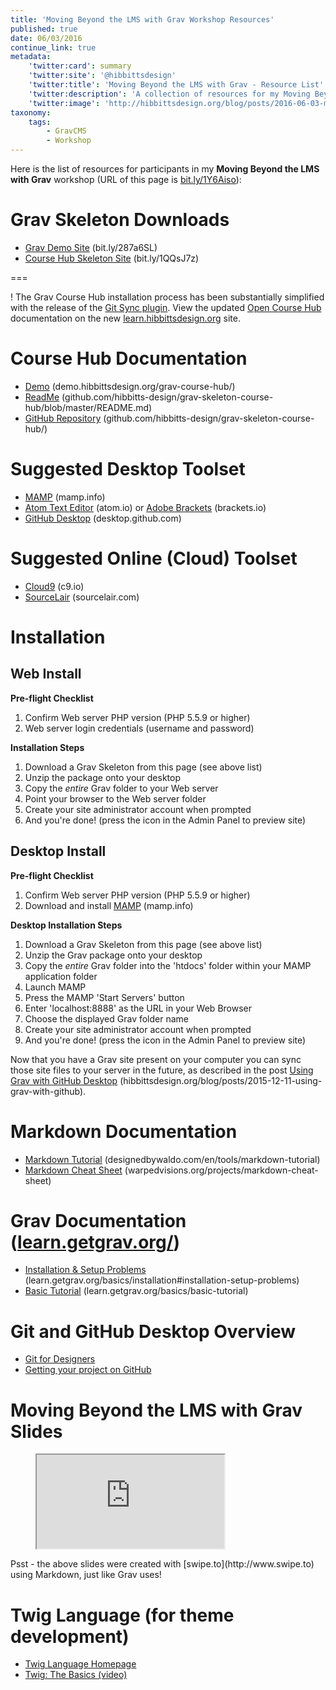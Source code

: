 ```yaml
---
title: 'Moving Beyond the LMS with Grav Workshop Resources'
published: true
date: 06/03/2016
continue_link: true
metadata:
    'twitter:card': summary
    'twitter:site': '@hibbittsdesign'
    'twitter:title': 'Moving Beyond the LMS with Grav - Resource List'
    'twitter:description': 'A collection of resources for my Moving Beyond the LMS with Grav workshop.'
    'twitter:image': 'http://hibbittsdesign.org/blog/posts/2016-06-03-moving-beyond-the-lms-with-grav-workshop-resources/screenshot.jpg'
taxonomy:
    tags:
        - GravCMS
        - Workshop
---
```


Here is the list of resources for participants in my **Moving Beyond the LMS with Grav** workshop (URL of this page is  [bit.ly/1Y6Aiso](http://bit.ly/1Y6Aiso)):

# Grav Skeleton Downloads
* [Grav Demo Site](../../downloads/grav-demo-site.zip) (bit.ly/287a6SL)
* [Course Hub Skeleton Site](../../downloads/grav-skeleton-course-hub-site.zip) (bit.ly/1QQsJ7z)

===

! The Grav Course Hub installation process has been substantially simplified with the release of the [Git Sync plugin](../2016-12-22-touchdown-seamless-2-way-syncing-arrives-for-grav). View the updated [Open Course Hub](http://learn.hibbittsdesign.org/coursehub) documentation on the new  [learn.hibbittsdesign.org](http://learn.hibbittsdesign.org) site.

# Course Hub Documentation
* [Demo](http://demo.hibbittsdesign.org/grav-course-hub/) (demo.hibbittsdesign.org/grav-course-hub/)
* [ReadMe](https://github.com/hibbitts-design/grav-skeleton-course-hub/blob/master/README.md) (github.com/hibbitts-design/grav-skeleton-course-hub/blob/master/README.md)  
* [GitHub Repository](https://github.com/hibbitts-design/grav-skeleton-course-hub) (github.com/hibbitts-design/grav-skeleton-course-hub/)  

# Suggested Desktop Toolset
* [MAMP](https://mamp.info) (mamp.info)
* [Atom Text Editor](http://atom.io/) (atom.io) or [Adobe Brackets](http://brackets.io) (brackets.io)
* [GitHub Desktop](https://desktop.github.com) (desktop.github.com)  

# Suggested Online (Cloud) Toolset
* [Cloud9](https:c9.io) (c9.io)
* [SourceLair](http://sourcelair.com) (sourcelair.com)

# Installation
## Web Install
**Pre-flight Checklist**  
1. Confirm Web server PHP version (PHP 5.5.9 or higher)
1. Web server login credentials (username and password)

**Installation Steps**  
1. Download a Grav Skeleton from this page (see above list)
1. Unzip the package onto your desktop
1. Copy the _entire_ Grav folder to your Web server
1. Point your browser to the Web server folder
1. Create your site administrator account when prompted
1. And you're done! (press the <i class="fa fa-arrow-circle-right"></i> icon in the Admin Panel to preview site)

## Desktop Install
**Pre-flight Checklist**  
1. Confirm Web server PHP version (PHP 5.5.9 or higher)
1. Download and install [MAMP](https://www.mamp.info/) (mamp.info)

**Desktop Installation Steps**  
1. Download a Grav Skeleton from this page (see above list)
1. Unzip the Grav package onto your desktop
1. Copy the _entire_ Grav folder into the 'htdocs' folder within your MAMP application folder
1. Launch MAMP
1. Press the MAMP 'Start Servers' button
1. Enter 'localhost:8888' as the URL in your Web Browser
1. Choose the displayed Grav folder name
1. Create your site administrator account when prompted
1. And you're done! (press the <i class="fa fa-arrow-circle-right"></i> icon in the Admin Panel to preview site)

Now that you have a Grav site present on your computer you can sync those site files to your server in the future, as described in the post [Using Grav with GitHub Desktop](http://hibbittsdesign.org/blog/posts/2015-12-11-using-grav-with-github) (hibbittsdesign.org/blog/posts/2015-12-11-using-grav-with-github).

# Markdown Documentation
* [Markdown Tutorial](http://designedbywaldo.com/en/tools/markdown-tutorial) (designedbywaldo.com/en/tools/markdown-tutorial)  
* [Markdown Cheat Sheet](https://warpedvisions.org/projects/markdown-cheat-sheet/) (warpedvisions.org/projects/markdown-cheat-sheet)   

# Grav Documentation ([learn.getgrav.org/](http://learn.getgrav.org))
* [Installation & Setup Problems](http://learn.getgrav.org/basics/installation#installation-setup-problems) (learn.getgrav.org/basics/installation#installation-setup-problems)  
* [Basic Tutorial](http://learn.getgrav.org/basics/basic-tutorial) (learn.getgrav.org/basics/basic-tutorial)

# Git and GitHub Desktop Overview
* [Git for Designers](http://danielfos.co/notes/git-for-designers)  
* [Getting your project on GitHub](https://guides.github.com/introduction/getting-your-project-on-github/)

# Moving Beyond the LMS with Grav Slides
<figure class="swipe"><iframe src="https://www.swipe.to/embed/4340n" allowfullscreen></iframe></figure>
Psst - the above slides were created with [swipe.to](http://www.swipe.to) using Markdown, just like Grav uses!

# Twig Language (for theme development)
* [Twig Language Homepage](http://twig.sensiolabs.org/)  
* [Twig: The Basics (video)](https://knpuniversity.com/screencast/twig/basics)
